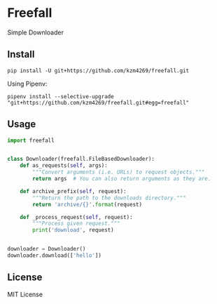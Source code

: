 # Freefall
Simple Downloader

## Install

```
pip install -U git+https://github.com/kzm4269/freefall.git
```

Using Pipenv:

```
pipenv install --selective-upgrade "git+https://github.com/kzm4269/freefall.git#egg=freefall"
```


## Usage

```python
import freefall


class Downloader(freefall.FileBasedDownloader):
    def as_requests(self, args):
        """Convert arguments (i.e. URLs) to request objects."""
        return args  # You can also return arguments as they are.

    def archive_prefix(self, request):
        """Return the path to the downloads directory."""
        return 'archive/{}'.format(request)

    def _process_request(self, request):
        """Process given request."""
        print('download', request)


downloader = Downloader()
downloader.download(['hello'])
```

## License

MIT License
